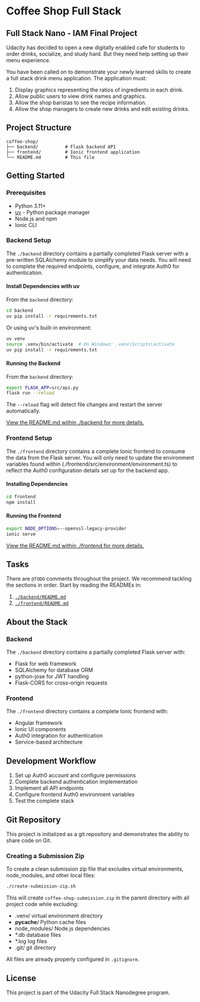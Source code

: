 # Coffee Shop Full Stack

## Full Stack Nano - IAM Final Project

Udacity has decided to open a new digitally enabled cafe for students to order drinks, socialize, and study hard. But they need help setting up their menu experience.

You have been called on to demonstrate your newly learned skills to create a full stack drink menu application. The application must:

1. Display graphics representing the ratios of ingredients in each drink.
2. Allow public users to view drink names and graphics.
3. Allow the shop baristas to see the recipe information.
4. Allow the shop managers to create new drinks and edit existing drinks.

## Project Structure

```
coffee-shop/
├── backend/          # Flask backend API
├── frontend/         # Ionic frontend application
└── README.md         # This file
```

## Getting Started

### Prerequisites

- Python 3.11+
- [uv](https://github.com/astral-sh/uv) - Python package manager
- Node.js and npm
- Ionic CLI

### Backend Setup

The `./backend` directory contains a partially completed Flask server with a pre-written SQLAlchemy module to simplify your data needs. You will need to complete the required endpoints, configure, and integrate Auth0 for authentication.

#### Install Dependencies with uv

From the `backend` directory:

```bash
cd backend
uv pip install -r requirements.txt
```

Or using uv's built-in environment:

```bash
uv venv
source .venv/bin/activate  # On Windows: .venv\Scripts\activate
uv pip install -r requirements.txt
```

#### Running the Backend

From the `backend` directory:

```bash
export FLASK_APP=src/api.py
flask run --reload
```

The `--reload` flag will detect file changes and restart the server automatically.

[View the README.md within ./backend for more details.](./backend/README.md)

### Frontend Setup

The `./frontend` directory contains a complete Ionic frontend to consume the data from the Flask server. You will only need to update the environment variables found within (./frontend/src/environment/environment.ts) to reflect the Auth0 configuration details set up for the backend app.

#### Installing Dependencies

```bash
cd frontend
npm install
```

#### Running the Frontend

```bash
export NODE_OPTIONS=--openssl-legacy-provider
ionic serve
```

[View the README.md within ./frontend for more details.](./frontend/README.md)

## Tasks

There are `@TODO` comments throughout the project. We recommend tackling the sections in order. Start by reading the READMEs in:

1. [`./backend/README.md`](./backend/README.md)
2. [`./frontend/README.md`](./frontend/README.md)

## About the Stack

### Backend

The `./backend` directory contains a partially completed Flask server with:
- Flask for web framework
- SQLAlchemy for database ORM
- python-jose for JWT handling
- Flask-CORS for cross-origin requests

### Frontend

The `./frontend` directory contains a complete Ionic frontend with:
- Angular framework
- Ionic UI components
- Auth0 integration for authentication
- Service-based architecture

## Development Workflow

1. Set up Auth0 account and configure permissions
2. Complete backend authentication implementation
3. Implement all API endpoints
4. Configure frontend Auth0 environment variables
5. Test the complete stack

## Git Repository

This project is initialized as a git repository and demonstrates the ability to share code on Git.

### Creating a Submission Zip

To create a clean submission zip file that excludes virtual environments, node_modules, and other local files:

```bash
./create-submission-zip.sh
```

This will create `coffee-shop-submission.zip` in the parent directory with all project code while excluding:
- .venv/ virtual environment directory
- __pycache__/ Python cache files
- node_modules/ Node.js dependencies
- *.db database files
- *.log log files
- .git/ git directory

All files are already properly configured in `.gitignore`.

## License

This project is part of the Udacity Full Stack Nanodegree program.

